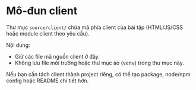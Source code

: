 # Mô-đun client

Thư mục `source/client/` chứa mã phía client của bài tập (HTML/JS/CSS hoặc module client theo yêu cầu).

Nội dung:
- Giữ các file mã nguồn client ở đây.
- Không lưu file môi trường hoặc thư mục ảo (venv) trong thư mục này.

Nếu bạn cần tách client thành project riêng, có thể tạo package, node/npm config hoặc README chi tiết hơn.
